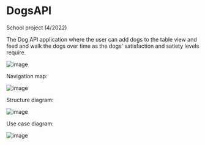 # DogsAPI
School project (4/2022)

The Dog API application where the user can add dogs to the table view and feed and walk the dogs over time as the dogs' satisfaction and satiety levels require.

![image](https://user-images.githubusercontent.com/112402293/220416967-93f2aae5-9df7-4996-8a94-cf5ab373dc37.png)

Navigation map:

![image](https://user-images.githubusercontent.com/112402293/220417680-33405d3b-f826-4f2c-8cb8-5ee55353256f.png)


Structure diagram:

![image](https://user-images.githubusercontent.com/112402293/220416347-9ae512ab-3c7c-4e0e-8ce7-593019bf42ca.png)


Use case diagram:

![image](https://user-images.githubusercontent.com/112402293/220416504-7cce7ee1-339c-4e6e-8c30-144d006b1494.png)
